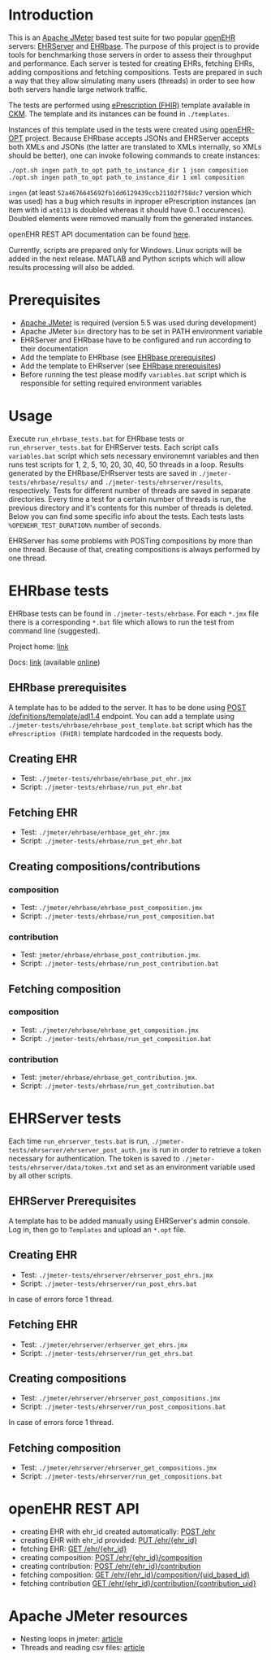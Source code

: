 # Introduction
This is an [Apache JMeter][11] based test suite for two popular [openEHR][1] servers: [EHRServer][2] and [EHRbase][3]. The purpose of this project is to provide tools for benchmarking those servers in order to assess their throughput and performance. Each server is tested for creating EHRs, fetching EHRs, adding compositions and fetching compositions. Tests are prepared in such a way that they allow simulating many users (threads) in order to see how both servers handle large network traffic.

The tests are performed using [ePrescription (FHIR)][4] template available in [CKM][5]. The template and its instances can be found in `./templates`.

Instances of this template used in the tests were created using [openEHR-OPT][6] project. Because EHRbase accepts JSONs and EHRServer accepts both XMLs and JSONs (the latter are translated to XMLs internally, so XMLs should be better), one can invoke following commands to create instances:

```
./opt.sh ingen path_to_opt path_to_instance_dir 1 json composition
./opt.sh ingen path_to_opt path_to_instance_dir 1 xml composition
```

`ingen` (at least `52a4676645692fb1dd6129439ccb21102f758dc7` version which was used) has a bug which results in inproper ePrescription instances (an item with id `at0113` is doubled whereas it should have 0..1 occurences). Doubled elements were removed manually from the generated instances.

openEHR REST API documentation can be found [here][7].

Currently, scripts are prepared only for Windows. Linux scripts will be added in the next release. MATLAB and Python scripts which will allow results processing will also be added.

# Prerequisites
- [Apache JMeter][11] is required (version 5.5 was used during development)
- Apache JMeter `bin` directory has to be set in PATH environment variable
- EHRServer and EHRbase have to be configured and run according to their documentation
- Add the template to EHRbase  (see [EHRbase prerequisites](#ehrbase-prerequisites))
- Add the template to EHRserver  (see [EHRbase prerequisites](#ehrserver-prerequisites))
- Before running the test please modify `variables.bat` script which is responsible for setting required environment variables

# Usage
Execute `run_ehrbase_tests.bat` for EHRbase tests or `run_ehrserver_tests.bat` for EHRServer tests. Each script calls `variables.bat` script which sets necessary environemnt variables and then runs test scripts for 1, 2, 5, 10, 20, 30, 40, 50 threads in a loop. Results generated by the EHRbase/EHRserver tests are saved in `./jmeter-tests/ehrbase/results/` and `./jmeter-tests/ehrserver/results`, respectively. Tests for different number of threads are saved in separate directories. Every time a test for a certain number of threads is run, the previous directory and it's contents for this number of threads is deleted. Below you can find some specific info about the tests. Each tests lasts `%OPENEHR_TEST_DURATION%` number of seconds.

EHRServer has some problems with POSTing compositions by more than one thread. Because of that, creating compositions is always performed by one thread.

# EHRbase tests
EHRbase tests can be found in `./jmeter-tests/ehrbase`. For each `*.jmx` file there is a corresponding `*.bat` file which allows to run the test from command line (suggested).

Project home: [link][3]

Docs: [link][8] (available [online][9])

## EHRbase prerequisites
A template has to be added to the server. It has to be done using [POST /definitions/template/adl1.4][10] endpoint. You can add a template using `./jmeter-tests/ehrbase/ehrbase_post_template.bat` script which has the `ePrescription (FHIR)` template hardcoded in the requests body.

## Creating EHR
- Test: `./jmeter-tests/ehrbase/ehrbase_put_ehr.jmx`
- Script: `./jmeter-tests/ehrbase/run_put_ehr.bat`

## Fetching EHR
- Test: `./jmeter/ehrbase/erhbase_get_ehr.jmx`
- Script: `./jmeter-tests/ehrbase/run_get_ehr.bat`

## Creating compositions/contributions

### composition
- Test: `./jmeter/ehrbase/ehrbase_post_composition.jmx`
- Script: `./jmeter-tests/ehrbase/run_post_composition.bat`

### contribution
- Test: `jmeter/ehrbase/ehrbase_post_contribution.jmx`.
- Script: `./jmeter-tests/ehrbase/run_post_contribution.bat`

## Fetching composition

### composition
- Test: `./jmeter/ehrbase/ehrbase_get_composition.jmx`
- Script: `./jmeter-tests/ehrbase/run_get_composition.bat`

### contribution
- Test: `jmeter/ehrbase/ehrbase_get_contribution.jmx`.
- Script: `./jmeter-tests/ehrbase/run_get_contribution.bat`

# EHRServer tests
Each time `run_ehrserver_tests.bat` is run, `./jmeter-tests/ehrserver/ehrserver_post_auth.jmx` is run in order to retrieve a token necessary for authentication. The token is saved to `./jmeter-tests/ehrserver/data/token.txt` and set as an environment variable used by all other scripts.

## EHRServer Prerequisites
A template has to be added manually using EHRServer's admin console. Log in, then go to `Templates` and upload an `*.opt` file.

## Creating EHR
- Test: `./jmeter-tests/ehrserver/ehrserver_post_ehrs.jmx`
- Script: `./jmeter-tests/ehrserver/run_post_ehrs.bat`

In case of errors force 1 thread.

## Fetching EHR
- Test: `./jmeter/ehrserver/erhserver_get_ehrs.jmx`
- Script: `./jmeter-tests/ehrserver/run_get_ehrs.bat`

## Creating compositions
- Test: `./jmeter/ehrserver/ehrserver_post_compositions.jmx`
- Script: `./jmeter-tests/ehrserver/run_post_compositions.bat`

In case of errors force 1 thread.

## Fetching composition
- Test: `./jmeter/ehrserver/ehrserver_get_compositions.jmx`
- Script: `./jmeter-tests/ehrserver/run_get_compositions.bat`

# openEHR REST API

- creating EHR with ehr_id created automatically: [POST /ehr][12]
- creating EHR with ehr_id provided: [PUT /ehr/{ehr_id}][13]
- fetching EHR: [GET /ehr/{ehr_id}][14]
- creating composition: [POST /ehr/{ehr_id}/composition][15]
- creating contribution: [POST /ehr/{ehr_id}/contribution][16]
- fetching composition: [GET /ehr/{ehr_id}/composition/{uid_based_id}][17]
- fetching contribution [GET /ehr/{ehr_id}/contribution/{contribution_uid}][18]

# Apache JMeter resources

- Nesting loops in jmeter: [article][19]
- Threads and reading csv files: [article][20]

[1]: https://www.openehr.org/
[2]: https://github.com/ppazos/cabolabs-ehrserver
[3]: https://github.com/ehrbase/ehrbase
[4]: https://ckm.openehr.org/ckm/templates/1013.26.80
[5]: https://ckm.openehr.org/ckm/
[6]: https://github.com/ppazos/openEHR-OPT
[7]: https://specifications.openehr.org/releases/ITS-REST/latest
[8]: https://github.com/ehrbase/documentation
[9]: https://ehrbase.readthedocs.io/en/latest/
[10]: https://specifications.openehr.org/releases/ITS-REST/latest/definitions.html#definitions-adl-1.4-template-post
[11]: https://jmeter.apache.org/
[12]: https://specifications.openehr.org/releases/ITS-REST/latest/ehr.html#tag/EHR/operation/ehr_create
[13]: https://specifications.openehr.org/releases/ITS-REST/latest/ehr.html#tag/EHR/operation/ehr_create_with_id
[14]: https://specifications.openehr.org/releases/ITS-REST/latest/ehr.html#tag/EHR/operation/ehr_get_by_id
[15]: https://specifications.openehr.org/releases/ITS-REST/latest/ehr.html#tag/COMPOSITION/operation/composition_create
[16]: https://specifications.openehr.org/releases/ITS-REST/latest/ehr.html#tag/CONTRIBUTION/operation/contribution_create
[17]: https://specifications.openehr.org/releases/ITS-REST/latest/ehr.html#tag/COMPOSITION/operation/composition_get
[18]: https://specifications.openehr.org/releases/ITS-REST/latest/ehr.html#tag/CONTRIBUTION/operation/contribution_get
[19]: http://www.testautomationguru.com/jmeter-looping-2-csv-files
[20]: https://www.blazemeter.com/blog/jmeter-csv-dataset-config